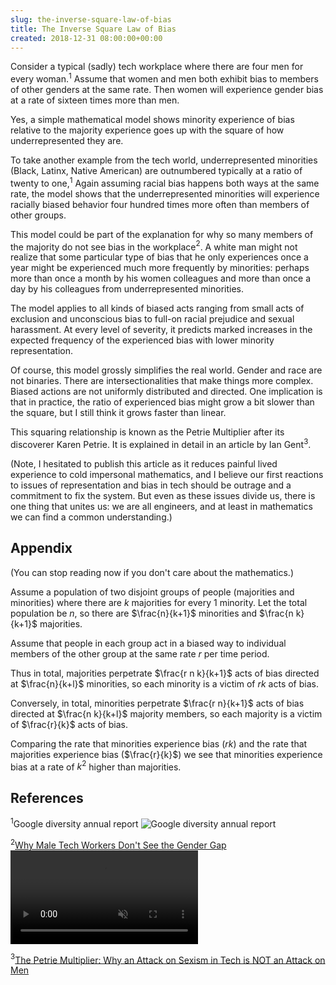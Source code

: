```yaml
---  
slug: the-inverse-square-law-of-bias
title: The Inverse Square Law of Bias
created: 2018-12-31 08:00:00+00:00
---  
```

Consider a typical (sadly) tech workplace where there are four men for every woman.$^1$ Assume that women and men both exhibit bias to members of other genders at the same rate. Then women will experience gender bias at a rate of sixteen times more than men.

Yes, a simple mathematical model shows minority experience of bias relative to the majority experience goes up with the square of how underrepresented they are.

To take another example from the tech world, underrepresented minorities (Black, Latinx, Native American) are outnumbered typically at a ratio of twenty to one,$^1$ Again assuming racial bias happens both ways at the same rate, the model shows that the underrepresented minorities will experience racially biased behavior four hundred times more often than members of other groups.

This model could be part of the explanation for why so many members of the majority do not see bias in the workplace$^2$. A white man might not realize that some particular type of bias that he only experiences once a year might be experienced much more frequently by minorities: perhaps more than once a month by his women colleagues and more than once a day by his colleagues from underrepresented minorities.

The model applies to all kinds of biased acts ranging from small acts of exclusion and unconscious bias to full-on racial prejudice and sexual harassment. At every level of severity, it predicts marked increases in the expected frequency of the experienced bias with lower minority representation.

Of course, this model grossly simplifies the real world. Gender and race are not binaries. There are intersectionalities that make things more complex. Biased actions are not uniformly distributed and directed. One implication is that in practice, the ratio of experienced bias might grow a bit slower than the square, but I still think it grows faster than linear.

This squaring relationship is known as the Petrie Multiplier after its discoverer Karen Petrie. It is explained in detail in an article by Ian Gent$^3$.

(Note, I hesitated to publish this article as it reduces painful lived experience to cold impersonal mathematics, and I believe our first reactions to issues of representation and bias in tech should be outrage and a commitment to fix the system. But even as these issues divide us, there is one thing that unites us: we are all engineers, and at least in mathematics we can find a common understanding.)

## Appendix

(You can stop reading now if you don't care about the mathematics.)

Assume a population of two disjoint groups of people (majorities and minorities) where there are $k$ majorities for every $1$ minority. Let the total population be $n$, so there are $\frac{n}{k+1}$ minorities and $\frac{n k}{k+1}$ majorities.

Assume that people in each group act in a biased way to individual members of the other group at the same rate $r$ per time period.

Thus in total, majorities perpetrate $\frac{r n k}{k+1}$ acts of bias directed at $\frac{n}{k+l}$ minorities, so each minority is a victim of $r k$ acts of bias.

Conversely, in total, minorities perpetrate $\frac{r n}{k+1}$ acts of bias directed at $\frac{n k}{k+l}$ majority members, so each majority is a victim of $\frac{r}{k}$ acts of bias.

Comparing the rate that minorities experience bias ($r k$) and the rate that majorities experience bias ($\frac{r}{k}$) we see that minorities experience bias at a rate of $k^2$ higher than majorities.

## References

$^1$Google diversity annual report
![Google diversity annual report][1]
  
$^2$[Why Male Tech Workers Don't See the Gender Gap][2]
<video loop muted autoplay playsinline>
  <source src="/img/1_TbFpj-NKnYz98P1mKK138A.mp4" type="video/mp4">
</video>
  
$^3$[The Petrie Multiplier: Why an Attack on Sexism in Tech is NOT
an Attack on Men][3]

[1]: /img/1_T1ypLwltfW2Xp7jAhRFQFg.png
[2]: https://money.com/tech-gender-gap-perception/
[3]: https://blog.ian.gent/2013/10/the-petrie-multiplier-why-attack-on.html
